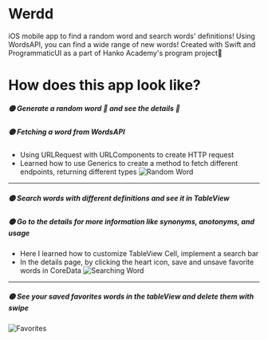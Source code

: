 # Werdd
iOS mobile app to find a random word and search words' definitions! Using WordsAPI, you can find a wide range of new words!
Created with Swift and ProgrammaticUI as a part of Hanko Academy's program project💮

# How does this app look like?
##### 🟡 Generate a random word 🔄 and see the details 👀
##### 🟡 Fetching a word from WordsAPI
- Using URLRequest with URLComponents to create HTTP request
- Learned how to use Generics to create a method to fetch different endpoints, returning different types
![Random Word](https://media.giphy.com/media/YWbT4JFeMVfUlFJyP9/giphy.gif)

-------

##### 🟡  Search words with different definitions and see it in TableView
##### 🟡 Go to the details for more information like synonyms, anotonyms, and usage
- Here I learned how to customize TableView Cell, implement a search bar
- In the details page, by clicking the heart icon, save and unsave favorite words in CoreData
![Searching Word](https://media.giphy.com/media/5OaEqNjuNsAyebZ86q/giphy.gif)
-------

##### 🟡  See your saved favorites words in the tableView and delete them with swipe
![Favorites](https://media.giphy.com/media/uo6upiBtOyX4aCTfJi/giphy.gif)
